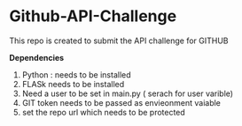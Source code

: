 # Github-API-Challenge
This repo is created to submit the API challenge for GITHUB

**Dependencies**
1) Python : needs to be installed
2) FLASk needs to be installed
3) Need a user to be set in main.py ( serach for user varible)
4) GIT token needs to be passed as envieonment vaiable
5) set the repo url which needs to be protected 




